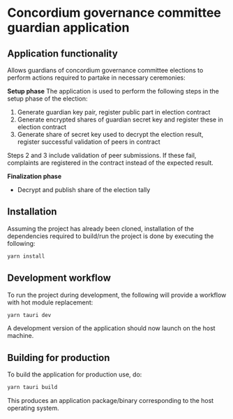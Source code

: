 # Concordium governance committee guardian application

## Application functionality

Allows guardians of concordium governance committee elections to perform actions required to partake in necessary
ceremonies:

**Setup phase**
The application is used to perform the following steps in the setup phase of the election:

1. Generate guardian key pair, register public part in election contract
2. Generate encrypted shares of guardian secret key and register these in election contract
3. Generate share of secret key used to decrypt the election result, register successful validation of peers in contract

Steps 2 and 3 include validation of peer submissions. If these fail, complaints are registered in the contract instead
of the expected result.

**Finalization phase**
- Decrypt and publish share of the election tally

## Installation

Assuming the project has already been cloned, installation of the dependencies required to build/run the project is done
by executing the following:

```bash
yarn install
```

## Development workflow

To run the project during development, the following will provide a workflow with hot module replacement:

```bash
yarn tauri dev
```

A development version of the application should now launch on the host machine.

## Building for production

To build the application for production use, do:

```bash
yarn tauri build
```

This produces an application package/binary corresponding to the host operating system.
